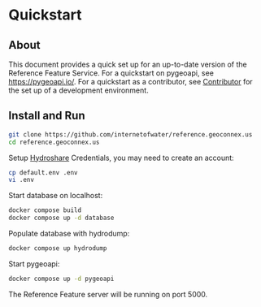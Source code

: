 # Quickstart

## About

This document provides a quick set up for an up-to-date version of the Reference Feature Service. For a quickstart on pygeoapi, see https://pygeoapi.io/. For a quickstart as a contributor, see [Contributor](./contributor/) for the set up of a development environment.

## Install and Run

```bash
git clone https://github.com/internetofwater/reference.geoconnex.us
cd reference.geoconnex.us
```

Setup [Hydroshare](https://www.hydroshare.org/landingPage) Credentials, you may need to create an account:
```bash
cp default.env .env
vi .env
```

Start database on localhost:
```bash
docker compose build
docker compose up -d database
```

Populate database with hydrodump:
```bash
docker compose up hydrodump
```

Start pygeoapi:
```bash
docker compose up -d pygeoapi
```

The Reference Feature server will be running on port 5000.

